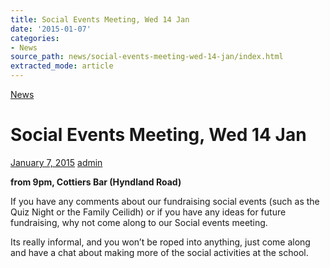 ```yaml
---
title: Social Events Meeting, Wed 14 Jan
date: '2015-01-07'
categories:
- News
source_path: news/social-events-meeting-wed-14-jan/index.html
extracted_mode: article
---
```

[News](category/news/)

# Social Events Meeting, Wed 14 Jan

[January 7, 2015](news/social-events-meeting-wed-14-jan/) [admin](author/admin/)

**from 9pm, Cottiers Bar (Hyndland Road)**

If you have any comments about our fundraising social events (such as the Quiz Night or the Family Ceilidh) or if you have any ideas for future fundraising, why not come along to our Social events meeting.

Its really informal, and you won’t be roped into anything, just come along and have a chat about making more of the social activities at the school.
